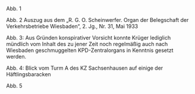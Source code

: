 Abb. 1

Abb. 2 Auszug aus dem „R. G. O. Scheinwerfer. Organ der Belegschaft der
Verkehrsbetriebe Wiesbaden“, 2. Jg., Nr. 31, Mai 1933

Abb. 3: Aus Gründen konspirativer Vorsicht konnte Krüger lediglich
mündlich vom Inhalt des zu jener Zeit noch regelmäßig auch nach
Wiesbaden geschmuggelten KPD-Zentralorgans in Kenntnis gesetzt werden.

Abb. 4: Blick vom Turm A des KZ Sachsenhausen auf einige der
Häftlingsbaracken

Abb. 5
